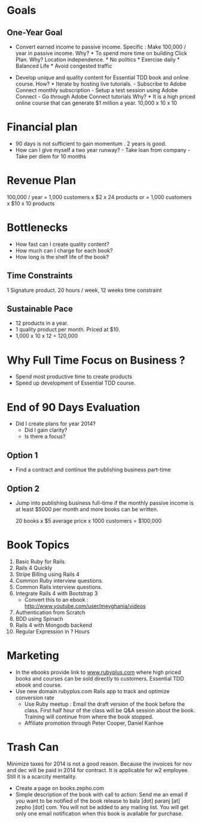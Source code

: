 # Goals #
## One-Year Goal ##

 - Convert earned income to passive income. 
	 Specific : Make 100,000 / year in passive income. 
	 Why? 
	 	* To spend more time on building Click Plan. 
				Why? Location independence.
	 	* No politics
	 	* Exercise daily
	 	* Balanced Life
		* Avoid congested traffic
	
 - Develop unique and quality content for Essential TDD book and online course. 
    How?
		* Iterate by hosting live tutorials.
			- Subscribe to Adobe Connect monthly subscription
			- Setup a test session using Adobe Connect
			- Go through Adobe Connect tutorials
	 Why? 
		* It is a high priced online course that can generate $1 million a year. 10,000 x 10 x 10

# Financial plan #

* 90 days is not sufficient to gain momentum . 2 years is good.
* How can I give myself a two year runway?
		- Take loan from company
		- Take per diem for 10 months

# 	Revenue Plan #

100,000 / year = 1,000 customers x $2 x 24 products
															or
				   	 		 = 1,000 customers x $10 x 10 products

# Bottlenecks #

 - How fast can I create quality content?
 - How much can I charge for each book?
 - How long is the shelf life of the book?

##	Time Constraints ##

1 Signature product. 20 hours / week, 12 weeks time constraint

## Sustainable Pace ##	

 - 12 products in a year.
 - 1 quality product per month. Priced at $10.
 - 1,000 x 10 x 12 = 120,000

# 	Why Full Time Focus on Business ? #

- Spend most productive time to create products
- Speed up development of Essential TDD course.

# End of 90 Days Evaluation #

  - Did I create plans for year 2014?
	- Did I gain clarity?
	- Is there a focus?

## Option 1 ##

  - Find a contract and continue the publishing business part-time

## Option 2 ##

  - Jump into publishing business full-time if the monthly passive income is at least $5000 per month and more books can be written.

	20 books x $5 average price x 1000 customers = $100,000

# Book Topics #

1. Basic Ruby for Rails
2. Rails 4 Quickly 
3. Stripe Billing using Rails 4
4. Common Ruby interview questions.
5. Common Rails interview questions.
6. Integrate Rails 4 with Bootstrap 3
	  * Convert this to an ebook : http://www.youtube.com/user/meyghania/videos
7. Authentication from Scratch	
8. BDD using Spinach 
9. Rails 4 with Mongodb backend
10. Regular Expression in ? Hours

# Marketing #
 
  * In the ebooks provide link to www.rubyplus.com where high priced books and courses can be sold directly to customers. Essential TDD ebook and course.
  * Use new domain rubyplus.com Rails app to track and optimize conversion rate	
	* Use Ruby meetup : Email the draft version of the book before the class. First half hour of the class will be Q&A session about the book. Training will continue from where the book stopped.
	* Affiliate promotion through Peter Cooper, Daniel Kanhoe
		
# 	Trash Can

Minimize taxes for 2014 is not a good reason. Because the invoices for nov and dec will be paid in 2014 for contract. It is applicable for w2 employee. Still it is a scarcity mentality.

  * Create a page on books.zepho.com
  *	Simple description of the book with call to action: 
	   Send me an email if you want to be notified of the book release to bala [dot] paranj [at] zepho [dot] com. You will not be added to any mailing list. You will get only one email notification when this book is available for purchase.
